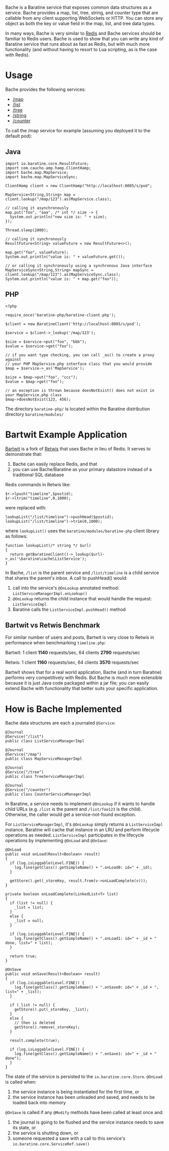 Bache is a Baratine service that exposes common data structures as a service.
Bache provides a map, list, tree, string, and counter type that are callable
from any client supporting WebSockets or HTTP.  You can store any object as
both the key or value field in the map, list, and tree data types.

In many ways, Bache is very similar to [Redis](http://redis.io/) and Bache
services should be familiar to Redis users.  Bache is used to show
that you can write any kind of Baratine service that runs about as fast as Redis, but
with much more functionality (and without having to resort to Lua scripting, as is
the case with Redis).

Usage
==========
Bache provides the following services:

* [/map](https://github.com/baratine/bache/blob/master/src/main/java/bache/map/MapService.java)
* [/list](https://github.com/baratine/bache/blob/master/src/main/java/bache/list/ListService.java)
* [/tree](https://github.com/baratine/bache/blob/master/src/main/java/bache/tree/TreeService.java)
* [/string](https://github.com/baratine/bache/blob/master/src/main/java/bache/string/StringService.java)
* [/counter](https://github.com/baratine/bache/blob/master/src/main/java/bache/counter/CounterService.java)

To call the /map service for example (assuming you deployed it to the default 
pod):

Java
------
    import io.baratine.core.ResultFuture;
    import com.caucho.amp.hamp.ClientHamp;
    import bache.map.MapService;
    import bache.map.MapServiceSync;

    ClientHamp client = new ClientHamp("http://localhost:8085/s/pod";
    
    MapService<String,String> map = client.lookup("/map/123").as(MapService.class);
    
    // calling it asynchronously    
    map.put("foo", "aaa", /* int */ size -> {
      System.out.println("new size is: " + size);
    });
    
    Thread.sleep(2000);
    
    // calling it synchronously
    ResultFuture<String> valueFuture = new ResultFuture<>();
    
    map.get("foo", valueFuture);
    System.out.println("value is: " + valueFuture.get());
    
    // or calling it synchronously using a synchronous Java interface
    MapServiceSync<String,String> mapSync = client.lookup("/map/123").as(MapServiceSync.class);
    System.out.println("value is: " + map.get("foo"));

PHP
-------
    <?php
    
    require_once('baratine-php/baratine-client.php');
    
    $client = new BaratineClient('http://localhost:8085/s/pod');
    
    $service = $client->_lookup('/map/123');
    
    $size = $service->put("foo", "bbb");
    $value = $service->get("foo");
    
    // if you want type checking, you can call _as() to create a proxy against
    // your PHP MapService.php interface class that you would provide
    $map = $service->_as('MapService');
    
    $size = $map->put("foo", "ccc");
    $value = $map->get("foo");
    
    // an exception is thrown because doesNotExist() does not exist in your MapService.php class
    $map->doesNotExist(123, 456);

The directory `baratine-php/` is located within the Baratine distribution directory `baratine/modules/`


Bartwit Example Application
===========================
[Bartwit](https://github.com/baratine/bartwit) is a fork of
[Retwis](http://redis.io/topics/twitter-clone) that uses Bache in lieu of Redis.
It serves to demonstrate that:

1. Bache can easily replace Redis, and that
2. you can use Bache/Baratine as your primary datastore instead of a traditional SQL database

Redis commands in Retwis like:

    $r->lpush("timeline",$postid);
    $r->ltrim("timeline",0,1000);

were replaced with:

    lookupList("/list/timeline")->pushHead($postid);
    lookupList("/list/timeline")->trim(0,1000);
    
where `lookupList()` uses the `baratine/modules/baratine-php` client library as follows:

    function lookupList(/* string */ $url)
    {
      return getBaratineClient()->_lookup($url)->_as('\baratine\cache\ListService');
    }

In Bache, `/list` is the parent service and `/list/timeline` is a child service
that shares the parent's inbox.  A call to pushHead() would:

1. call into the service's `@OnLookup` annotated method: `ListServiceManagerImpl.onLookup()`
2. `@OnLookup` returns the child instance that would handle the request: `ListServiceImpl`
3. Baratine calls the `ListServiceImpl.pushHead()` method

Bartwit vs Retwis Benchmark
---------------------------
For similar number of users and posts, Bartwit is very close to Retwis in performance when benchmarking `timeline.php`:

Bartwit: 1 client **1140** requests/sec, 64 clients **2790** requests/sec

Retwis: 1 client **1160** requests/sec, 64 clients **3570** requests/sec

Bartwit shows that for a real world application, Bache (and in turn Baratine) performs very competitively with Redis.  But
Bache is much more extensible because it is just Java code packaged within a jar file; you can easily extend Bache with
functionality that better suits your specific application.

How is Bache Implemented
========================
Bache data structures are each a journaled `@Service`:

    @Journal
    @Service("/list")
    public class ListServiceManagerImpl
    
    @Journal
    @Service("/map")
    public class MapServiceManagerImpl
    
    @Journal
    @Service("/tree")
    public class TreeServiceManagerImpl
    
    @Journal
    @Service("/counter")
    public class CounterServiceManagerImpl
    
In Baratine, a service needs to implement `@OnLookup` if it wants to handle child URLs
(e.g. `/list` is the parent and `/list/foo123` is the child).  Otherwise, the caller would get a service-not-found exception.

For `ListServiceManagerImpl`, it's `@OnLookup` simply returns a `ListServiceImpl` instance.  Baratine will cache that
instance in an LRU and perform lifecycle operations as needed.  `ListServiceImpl` participates in the lifecycle operations by
implementing `@OnLoad` and `@OnSave`:

    @OnLoad
    public void onLoad(Result<Boolean> result)
    {
      if (log.isLoggable(Level.FINE)) {
        log.fine(getClass().getSimpleName() + ".onLoad0: id=" + _id);
      }

      getStore().get(_storeKey, result.from(v->onLoadComplete(v)));
    }

    private boolean onLoadComplete(LinkedList<T> list)
    {
      if (list != null) {
        _list = list;
      }
      else {
        _list = null;
      }

      if (log.isLoggable(Level.FINE)) {
        log.fine(getClass().getSimpleName() + ".onLoad1: id=" + _id + " done, list=" + list);
      }

      return true;
    }

    @OnSave
    public void onSave(Result<Boolean> result)
    {
      if (log.isLoggable(Level.FINE)) {
        log.fine(getClass().getSimpleName() + ".onSave0: id=" + _id + ", list=" + _list);
      }

      if (_list != null) {
        getStore().put(_storeKey, _list);
      }
      else {
        // then is deleted
        getStore().remove(_storeKey);
      }

      result.complete(true);

      if (log.isLoggable(Level.FINE)) {
        log.fine(getClass().getSimpleName() + ".onSave1: id=" + _id + " done");
      }
    }

The state of the service is persisted to the  `io.baratine.core.Store`.  `@OnLoad` is called when:

1. the service instance is being instantiated for the first time, or
2. the service instance has been unloaded and saved, and needs to be loaded back into memory

`@OnSave` is called if any `@Modify` methods have been called at least once and:

1. the journal is going to be flushed and the service instance needs to save its state, or
2. the service is shutting down, or
3. someone requested a save with a call to this service's `io.baratine.core.ServiceRef.save()`

